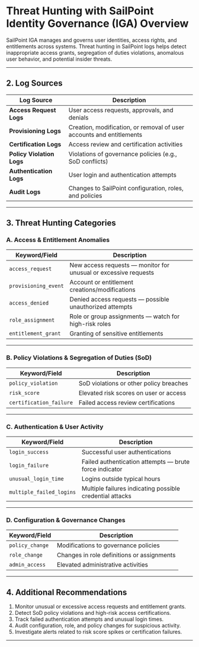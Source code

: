 # Threat Hunting with SailPoint Identity Governance (IGA) Overview

SailPoint IGA manages and governs user identities, access rights, and entitlements across systems. Threat hunting in SailPoint logs helps detect inappropriate access grants, segregation of duties violations, anomalous user behavior, and potential insider threats.

---

## 2. Log Sources

| Log Source               | Description                                                           |
|-------------------------|-----------------------------------------------------------------------|
| **Access Request Logs**  | User access requests, approvals, and denials                         |
| **Provisioning Logs**    | Creation, modification, or removal of user accounts and entitlements |
| **Certification Logs**   | Access review and certification activities                           |
| **Policy Violation Logs**| Violations of governance policies (e.g., SoD conflicts)             |
| **Authentication Logs**  | User login and authentication attempts                              |
| **Audit Logs**           | Changes to SailPoint configuration, roles, and policies             |

---

## 3. Threat Hunting Categories 

### A. Access & Entitlement Anomalies

| Keyword/Field             | Description                                                           |
|--------------------------|-----------------------------------------------------------------------|
| `access_request`          | New access requests — monitor for unusual or excessive requests       |
| `provisioning_event`      | Account or entitlement creations/modifications                        |
| `access_denied`           | Denied access requests — possible unauthorized attempts               |
| `role_assignment`         | Role or group assignments — watch for high-risk roles                 |
| `entitlement_grant`       | Granting of sensitive entitlements                                    |

---

### B. Policy Violations & Segregation of Duties (SoD)

| Keyword/Field             | Description                                                           |
|--------------------------|-----------------------------------------------------------------------|
| `policy_violation`        | SoD violations or other policy breaches                              |
| `risk_score`              | Elevated risk scores on user or access                                |
| `certification_failure`   | Failed access review certifications                                  |

---

### C. Authentication & User Activity

| Keyword/Field             | Description                                                           |
|--------------------------|-----------------------------------------------------------------------|
| `login_success`           | Successful user authentications                                      |
| `login_failure`           | Failed authentication attempts — brute force indicator               |
| `unusual_login_time`      | Logins outside typical hours                                         |
| `multiple_failed_logins`  | Multiple failures indicating possible credential attacks             |

---

### D. Configuration & Governance Changes

| Keyword/Field             | Description                                                           |
|--------------------------|-----------------------------------------------------------------------|
| `policy_change`           | Modifications to governance policies                                |
| `role_change`             | Changes in role definitions or assignments                           |
| `admin_access`            | Elevated administrative activities                                  |

---

## 4. Additional Recommendations

1. Monitor unusual or excessive access requests and entitlement grants.  
2. Detect SoD policy violations and high-risk access certifications.  
3. Track failed authentication attempts and unusual login times.  
4. Audit configuration, role, and policy changes for suspicious activity.  
5. Investigate alerts related to risk score spikes or certification failures.  

---
